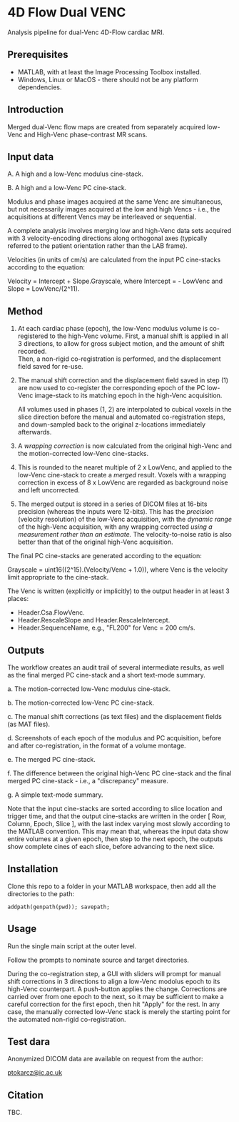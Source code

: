 # 4D Flow Dual VENC

Analysis pipeline for dual-Venc 4D-Flow cardiac MRI.

## Prerequisites

- MATLAB, with at least the Image Processing Toolbox installed.
- Windows, Linux or MacOS - there should not be any platform dependencies.  

## Introduction

Merged dual-Venc flow maps are created from separately acquired low-Venc and High-Venc phase-contrast MR scans.

## Input data

A. A high and a low-Venc modulus cine-stack.

B. A high and a low-Venc PC cine-stack.

Modulus and phase images acquired at the same Venc are simultaneous, but not necessarily images acquired at the low and high Vencs -
i.e., the acquisitions at different Vencs may be interleaved or sequential.

A complete analysis involves merging low and high-Venc data sets acquired with 3 velocity-encoding directions along orthogonal axes
(typically referred to the patient orientation rather than the LAB frame).

Velocities (in units of cm/s) are calculated from the input PC cine-stacks according to the equation:

Velocity = Intercept + Slope.Grayscale, where Intercept = - LowVenc and Slope = LowVenc/(2^11).

## Method

1. At each cardiac phase (epoch), the low-Venc modulus volume is co-registered to the high-Venc volume.
   First, a manual shift is applied in all 3 directions, to allow for gross subject motion, and the amount of shift recorded.   
   Then, a non-rigid co-registration is performed, and the displacement field saved for re-use.
   
2. The manual shift correction and the displacement field saved in step (1) are now used to co-register the corresponding epoch of the PC 
   low-Venc image-stack to its matching epoch in the high-Venc acquisition. 
   
   All volumes used in phases (1, 2) are interpolated to cubical voxels in the slice direction before the manual and automated 
   co-registration steps, and down-sampled back to the original z-locations immediately afterwards.
   
3. A *wrapping correction* is now calculated from the original high-Venc and the motion-corrected low-Venc cine-stacks.

4. This is rounded to the nearet multiple of 2 x LowVenc, and applied to the low-Venc cine-stack to create a *merged* result.
   Voxels with a wrapping correction in excess of 8 x LowVenc are regarded as background noise and left uncorrected.
   
5. The merged output is stored in a series of DICOM files at 16-bits precision (whereas the inputs were 12-bits).
   This has the *precision* (velocity resolution) of the low-Venc acquisition, with the *dynamic range* of the high-Venc acquisition,
   with any wrapping corrected *using a measurement rather than an estimate.* The velocity-to-noise ratio is also better than that of the 
   original high-Venc acquisition.

The final PC cine-stacks are generated according to the equation:

Grayscale = uint16((2^15).(Velocity/Venc + 1.0)), where Venc is the velocity limit appropriate to the cine-stack.

The Venc is written (explicitly or implicitly) to the output  header in at least 3 places:

- Header.Csa.FlowVenc.
- Header.RescaleSlope and Header.RescaleIntercept.
- Header.SequenceName, e.g., "FL200" for Venc = 200 cm/s.


## Outputs
   
The workflow creates an audit trail of several intermediate results, as well as the final merged PC cine-stack and a short text-mode summary.

a. The motion-corrected low-Venc modulus cine-stack.

b. The motion-corrected low-Venc PC cine-stack.

c. The manual shift corrections (as text files) and the displacement fields (as MAT files).

d. Screenshots of each epoch of the modulus and PC acquisition, before and after co-registration, in the format of a volume montage. 

e. The merged PC cine-stack.

f. The difference between the original high-Venc PC cine-stack and the final merged PC cine-stack - i.e., a "discrepancy" measure.

g. A simple text-mode summary.

Note that the input cine-stacks are sorted according to slice location and trigger time, and that the output cine-stacks are written
in the order [ Row, Column, Epoch, Slice ], with the last index varying most slowly according to the MATLAB convention.
This may mean that, whereas the input data show entire volumes at a given epoch, then step to the next epoch, the outputs show complete cines
of each slice, before advancing to the next slice.

## Installation

Clone this repo to a folder in your MATLAB workspace, then add all the directories to the path:

```addpath(genpath(pwd)); savepath;```

## Usage

Run the single main script at the outer level.

Follow the prompts to nominate source and target directories.

During the co-registration step, a GUI with sliders will prompt for manual shift corrections in 3 directions to align a low-Venc modolus epoch
to its high-Venc counterpart. A push-button applies the change. Corrections are carried over from one epoch to the next, so it may be sufficient
to make a careful correction for the first epoch, then hit "Apply" for the rest. In any case, the manually corrected low-Venc stack is merely the
starting point for the automated non-rigid co-registration.

## Test dara

Anonymized DICOM data are available on request from the author:

ptokarcz@ic.ac.uk

## Citation

TBC.
